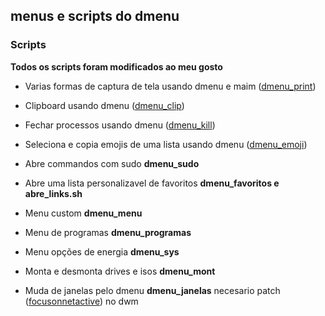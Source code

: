## menus e scripts do dmenu

### Scripts

**Todos os scripts foram modificados ao meu gosto**

- Varias formas de captura de tela usando dmenu e maim ([dmenu_print](https://github.com/LukeSmithxyz/voidrice/blob/master/.local/bin/maimpick))

- Clipboard usando dmenu ([dmenu_clip](https://github.com/cdown/clipmenu))

- Fechar processos usando dmenu ([dmenu_kill](https://github.com/MaryHal/dmenu-suite/blob/master/scripts/killmenu))

- Seleciona e copia emojis de uma lista usando dmenu ([dmenu_emoji](https://github.com/LukeSmithxyz/voidrice/blob/master/.local/bin/dmenuunicode))

- Abre commandos com sudo **dmenu_sudo**

- Abre uma lista personalizavel de favoritos **dmenu_favoritos e abre_links.sh**

- Menu custom **dmenu_menu**

- Menu de programas **dmenu_programas**

- Menu opções de energia **dmenu_sys**

- Monta e desmonta drives e isos **dmenu_mont**

- Muda de janelas pelo dmenu **dmenu_janelas** necesario patch ([focusonnetactive](https://dwm.suckless.org/patches/focusonnetactive/)) no dwm
